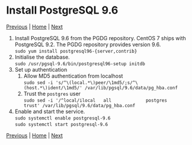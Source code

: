 # Install PostgreSQL 9.6

[Previous](install-puppet-server.md) \| [Home](index.md) \| [Next](install-puppet-db.md)

1. Install PostgreSQL 9.6 from the PGDG repository. CentOS 7 ships with PostgreSQL 9.2. The PGDG repository provides version 9.6.  
   `sudo yum install postgresql96-{server,contrib}`
1. Initialise the database.  
   `sudo /usr/pgsql-9.6/bin/postgresql96-setup initdb`
1. Set up authentication
   1. Allow MD5 authentication from localhost  
      `sudo sed -i 's/^\(local.*\)peer/\1md5/;s/^\(host.*\)ident/\1md5/' /var/lib/pgsql/9.6/data/pg_hba.conf`
   1. Trust the `postgres` user  
      `sudo sed -i '/^local/ilocal   all             postgres                                trust' /var/lib/pgsql/9.6/data/pg_hba.conf`
1. Enable and start the service.  
   `sudo systemctl enable postgresql-9.6`  
   `sudo systemctl start postgresql-9.6`

[Previous](install-puppet-server.md) \| [Home](index.md) \| [Next](install-puppet-db.md)
